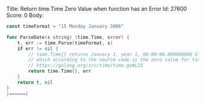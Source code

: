 Title: Return time.Time Zero Value when function has an Error
Id: 27600
Score: 0
Body:
```go
const timeFormat = "15 Monday January 2006"

func ParseDate(s string) (time.Time, error) {
    t, err := time.Parse(timeFormat, s)
    if err != nil {
        // time.Time{} returns January 1, year 1, 00:00:00.000000000 UTC
        // which according to the source code is the zero value for time.Time
        // https://golang.org/src/time/time.go#L23
        return time.Time{}, err
    }
    return t, nil
}
|======|
